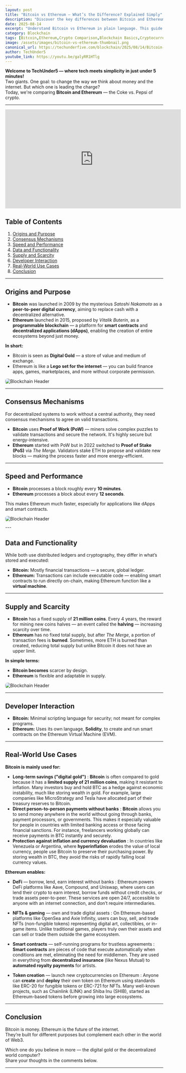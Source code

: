 ```yaml
---
layout: post
title: "Bitcoin vs Ethereum — What’s the Difference? Explained Simply"
description: "Discover the key differences between Bitcoin and Ethereum, from purpose and technology to speed, supply, and real-world use cases — explained in simple terms."
date: 2025-08-14
excerpt: "Understand Bitcoin vs Ethereum in plain language. This guide covers how they work, what they’re used for, and why they’re fundamentally different, with real-world analogies and examples."
category: Blockchain
tags: [Bitcoin,Ethereum,Crypto Comparison,Blockchain Basics,Cryptocurrency Education,Proof of Work,Proof of Stake,Bitcoin vs Ethereum,Smart Contracts,Digital Gold,Decentralized Apps,DeFi,Crypto Explained,TechUnder5]
image: /assets/images/bitcoin-vs-ethereum-thumbnail.png
canonical_url: https://techunderfive.com/blockchain/2025/08/14/Bitcoin-vs-Ethereum.html
author: TechUnder5
youtube_link: https://youtu.be/galyRR1HTlg
---
```

<!-- Structured Data for SEO -->
<script type="application/ld+json">
{
  "@context": "https://schema.org",
  "@type": "BlogPosting",
  "headline": "Bitcoin vs Ethereum — What’s the Difference? Explained Simply",
  "description": "Discover the key differences between Bitcoin and Ethereum, from purpose and technology to speed, supply, and real-world use cases — explained in simple terms.",
  "image": "/assets/images/bitcoin-vs-ethereum-thumbnail.png",
  "author": {
    "@type": "Person",
    "name": "TechUnder5"
  },
  "datePublished": "2025-08-14",
  "mainEntityOfPage": {
    "@type": "WebPage",
    "@id": "https://techunderfive.com/blockchain/2025/08/14/Bitcoin-vs-Ethereum.html"
  },
  "publisher": {
    "@type": "Organization",
    "name": "TechUnder5",
    "logo": {
      "@type": "ImageObject",
      "url": "https://techunderfive.com/assets/images/logonobg.png"
    }
  }
}
</script>

**Welcome to TechUnder5 — where tech meets simplicity in just under 5 minutes!**  
Two giants. One goal: to change the way we think about money and the internet. But which one is leading the charge?  
Today, we're comparing **Bitcoin and Ethereum** — the Coke vs. Pepsi of crypto.

---

<div style="text-align: left; margin-bottom: 20px;">
  <iframe width="560" height="315" 
          src="https://www.youtube.com/embed/galyRR1HTlg"
          title="Bitcoin vs Ethereum — What’s the Difference? Explained Simply" 
          frameborder="0" 
          allow="accelerometer; autoplay; clipboard-write; encrypted-media; gyroscope; picture-in-picture" 
          allowfullscreen>
  </iframe>
</div>

<script type="application/ld+json">
{
  "@context": "http://schema.org",
  "@type": "VideoObject",
  "name": "Bitcoin vs Ethereum — What’s the Difference? Explained Simply",
  "description": "Discover the key differences between Bitcoin and Ethereum, from purpose and technology to speed, supply, and real-world use cases — explained in simple terms.",
  "thumbnailUrl": "https://img.youtube.com/vi/galyRR1HTlg/hqdefault.jpg",
  "uploadDate": "2025-08-14",
  "duration": "PT5M0S",
  "contentUrl": "https://www.youtube.com/watch?v=galyRR1HTlg",
  "embedUrl": "https://www.youtube.com/embed/galyRR1HTlg"
}
</script>

## Table of Contents

1. [Origins and Purpose](#origins-and-purpose)  
2. [Consensus Mechanisms](#consensus-mechanisms)  
3. [Speed and Performance](#speed-and-performance)  
4. [Data and Functionality](#data-and-functionality)  
5. [Supply and Scarcity](#supply-and-scarcity)  
6. [Developer Interaction](#developer-interaction)  
7. [Real-World Use Cases](#real-world-use-cases)  
8. [Conclusion](#conclusion)  

---

## Origins and Purpose

- **Bitcoin** was launched in 2009 by the mysterious *Satoshi Nakamoto* as a **peer-to-peer digital currency**, aiming to replace cash with a decentralized alternative.  
- **Ethereum** launched in 2015, proposed by *Vitalik Buterin*, as a **programmable blockchain** — a platform for **smart contracts** and **decentralized applications (dApps)**, enabling the creation of entire ecosystems beyond just money.

**In short:**
- Bitcoin is seen as **Digital Gold** — a store of value and medium of exchange.  
- Ethereum is like a **Lego set for the internet** — you can build finance apps, games, marketplaces, and more without corporate permission.

<div style="text-align: left; margin-bottom: 10px;">
  <img src="/assets/images/btc-vs-eth.png" 
       alt="Blockchain Header" 
       style="max-width: 350px; height: auto; border-radius: 6px;">
</div>

---

## Consensus Mechanisms

For decentralized systems to work without a central authority, they need consensus mechanisms to agree on valid transactions.

- **Bitcoin** uses **Proof of Work (PoW)** — miners solve complex puzzles to validate transactions and secure the network. It's highly secure but energy-intensive.  
- **Ethereum** started with PoW but in 2022 switched to **Proof of Stake (PoS)** via *The Merge*. Validators stake ETH to propose and validate new blocks — making the process faster and more energy-efficient.

---

## Speed and Performance

- **Bitcoin** processes a block roughly every **10 minutes**.  
- **Ethereum** processes a block about every **12 seconds**.

This makes Ethereum much faster, especially for applications like dApps and smart contracts.

<div style="text-align: left; margin-bottom: 10px;">
  <img src="/assets/images/Speed-Performance.png" 
       alt="Blockchain Header" 
       style="max-width: 350px; height: auto; border-radius: 6px;">
</div>
---

## Data and Functionality

While both use distributed ledgers and cryptography, they differ in what’s stored and executed:  
- **Bitcoin:** Mostly financial transactions — a secure, global ledger.  
- **Ethereum:** Transactions can include executable code — enabling smart contracts to run directly on-chain, making Ethereum function like a **virtual machine**.

---

## Supply and Scarcity

- **Bitcoin** has a fixed supply of **21 million coins**. Every 4 years, the reward for mining new coins halves — an event called the **halving** — increasing scarcity over time.  
- **Ethereum** has no fixed total supply, but after *The Merge*, a portion of transaction fees is **burned**. Sometimes, more ETH is burned than created, reducing total supply but unlike Bitcoin it does not have an upper limit.

**In simple terms:**
- **Bitcoin becomes** scarcer by design.  
- **Ethereum** is flexible and adaptable in supply.

<div style="text-align: left; margin-bottom: 10px;">
  <img src="/assets/images/design.png" 
       alt="Blockchain Header" 
       style="max-width: 350px; height: auto; border-radius: 6px;">
</div>

---

## Developer Interaction

- **Bitcoin:** Minimal scripting language for security; not meant for complex programs.  
- **Ethereum:** Uses its own language, **Solidity**, to create and run smart contracts on the Ethereum Virtual Machine (EVM).

---

## Real-World Use Cases

**Bitcoin is mainly used for:**

- **Long-term savings ("digital gold")** : **Bitcoin** is often compared to gold because it has a **limited supply of 21 million coins**, making it resistant to inflation. Many investors buy and hold BTC as a hedge against economic instability, much like storing wealth in gold. For example, large companies like MicroStrategy and Tesla have allocated part of their treasury reserves to Bitcoin.  
- **Direct person-to-person payments without banks** : **Bitcoin** allows you to send money anywhere in the world without going through banks, payment processors, or governments. This makes it especially valuable for people in countries with limited banking access or those facing financial sanctions. For instance, freelancers working globally can receive payments in BTC instantly and securely.
- **Protection against inflation and currency devaluation** : In countries like Venezuela or Argentina, where **hyperinflation** erodes the value of local currency, people use Bitcoin to preserve their purchasing power. By storing wealth in BTC, they avoid the risks of rapidly falling local currency values. 

**Ethereum enables:**

- **DeFi** — borrow, lend, earn interest without banks : Ethereum powers DeFi platforms like Aave, Compound, and Uniswap, where users can lend their crypto to earn interest, borrow funds without credit checks, or trade assets peer-to-peer. These services are open 24/7, accessible to anyone with an internet connection, and don’t require intermediaries.

- **NFTs & gaming** — own and trade digital assets : On Ethereum-based platforms like OpenSea and Axie Infinity, users can buy, sell, and trade NFTs (non-fungible tokens) representing digital art, collectibles, or in-game items. Unlike traditional games, players truly own their assets and can sell or trade them outside the game ecosystem.

- **Smart contracts** — self-running programs for trustless agreements : **Smart contracts** are pieces of code that execute automatically when conditions are met, eliminating the need for middlemen. They are used in everything from **decentralized insurance** (like Nexus Mutual) to **automated royalty payments** for artists.

- **Token creation** — launch new cryptocurrencies on Ethereum : Anyone can **create** and **deploy** their own token on Ethereum using standards like ERC-20 for fungible tokens or ERC-721 for NFTs. Many well-known projects, such as Chainlink (LINK) and Shiba Inu (SHIB), started as Ethereum-based tokens before growing into large ecosystems.

---

## Conclusion

Bitcoin is money. Ethereum is the future of the internet.  
They’re built for different purposes but complement each other in the world of Web3.

Which one do you believe in more — the digital gold or the decentralized world computer?  
Share your thoughts in the comments below.

---
